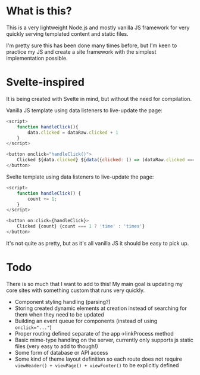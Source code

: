 # What is this?

This is a very lightweight Node.js and mostly vanilla JS framework for very quickly serving templated content and static files.

I'm pretty sure this has been done many times before, but I'm keen to practice my JS and create a site framework with the simplest implementation possible.

# Svelte-inspired

It is being created with Svelte in mind, but without the need for compilation.

Vanilla JS template using data listeners to live-update the page:
```javascript
<script>
    function handleClick(){
        data.clicked = dataRaw.clicked + 1
    }
</script>

<button onclick="handleClick()">
    Clicked ${data.clicked} ${data({clicked: () => (dataRaw.clicked === 1 ? 'time' : 'times')})}
</button>
```

Svelte template using data listeners to live-update the page:
```javascript
<script>
	function handleClick() {
		count += 1;
	}
</script>

<button on:click={handleClick}>
	Clicked {count} {count === 1 ? 'time' : 'times'}
</button>
```

It's not quite as pretty, but as it's all vanilla JS it should be easy to pick up. 

# Todo
There is so much that I want to add to this! My main goal is updating my core sites with something custom that runs very quickly.

* Component styling handling (parsing?)
* Storing created dynamic elements at creation instead of searching for them when they need to be updated
* Building an event queue for components (instead of using `onclick="..."`)
* Proper routing defined separate of the app->linkProcess method
* Basic mime-type handling on the server, currently only supports js static files (very easy to add to though!)
* Some form of database or API access
* Some kind of theme layout definition so each route does not require `viewHeader() + viewPage() + viewFooter()` to be explicitly defined
